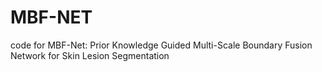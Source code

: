 # MBF-NET
code for MBF-Net: Prior Knowledge Guided Multi-Scale Boundary Fusion Network for Skin Lesion Segmentation
